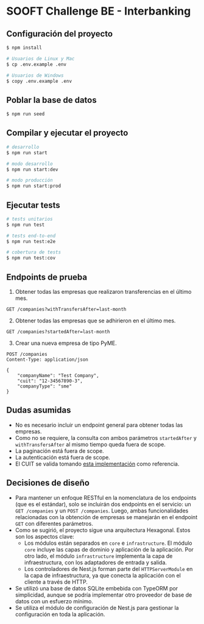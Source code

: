 # SOOFT Challenge BE - Interbanking

## Configuración del proyecto

```bash
$ npm install

# Usuarios de Linux y Mac
$ cp .env.example .env

# Usuarios de Windows
$ copy .env.example .env
```

## Poblar la base de datos

```bash
$ npm run seed
```

## Compilar y ejecutar el proyecto

```bash
# desarrollo
$ npm run start

# modo desarrollo
$ npm run start:dev

# modo producción
$ npm run start:prod
```

## Ejecutar tests

```bash
# tests unitarios
$ npm run test

# tests end-to-end
$ npm run test:e2e

# cobertura de tests
$ npm run test:cov
```

## Endpoints de prueba

1. Obtener todas las empresas que realizaron transferencias en el último mes.

```http
GET /companies?withTransfersAfter=last-month
```

2. Obtener todas las empresas que se adhirieron en el último mes.

```http
GET /companies?startedAfter=last-month
```

3. Crear una nueva empresa de tipo PyME.

```http
POST /companies
Content-Type: application/json

{
	"companyName": "Test Company",
	"cuit": "12-34567890-3",
    "companyType": "sme"
}
```

## Dudas asumidas

- No es necesario incluir un endpoint general para obtener todas las empresas.
- Como no se requiere, la consulta con ambos parámetros `startedAfter` y `withTransfersAfter` al mismo tiempo queda fuera de scope.
- La paginación está fuera de scope.
- La autenticación está fuera de scope.
- El CUIT se valida tomando [esta implementación](https://wiki.python.org.ar/recetario/validarcuit/) como referencia.

## Decisiones de diseño

- Para mantener un enfoque RESTful en la nomenclatura de los endpoints (que es el estándar), solo se incluirán dos endpoints en el servicio: un `GET /companies` y un `POST /companies`. Luego, ambas funcionalidades relacionadas con la obtención de empresas se manejarán en el endpoint `GET` con diferentes parámetros.
- Como se sugirió, el proyecto sigue una arquitectura Hexagonal. Estos son los aspectos clave:
  - Los módulos están separados en `core` e `infrastructure`. El módulo `core` incluye las capas de dominio y aplicación de la aplicación. Por otro lado, el módulo `infrastructure` implementa la capa de infraestructura, con los adaptadores de entrada y salida.
  - Los controladores de Nest.js forman parte del `HTTPServerModule` en la capa de infraestructura, ya que conecta la aplicación con el cliente a través de HTTP.
- Se utilizó una base de datos SQLite embebida con TypeORM por simplicidad, aunque se podría implementar otro proveedor de base de datos con un esfuerzo mínimo.
- Se utiliza el módulo de configuración de Nest.js para gestionar la configuración en toda la aplicación.